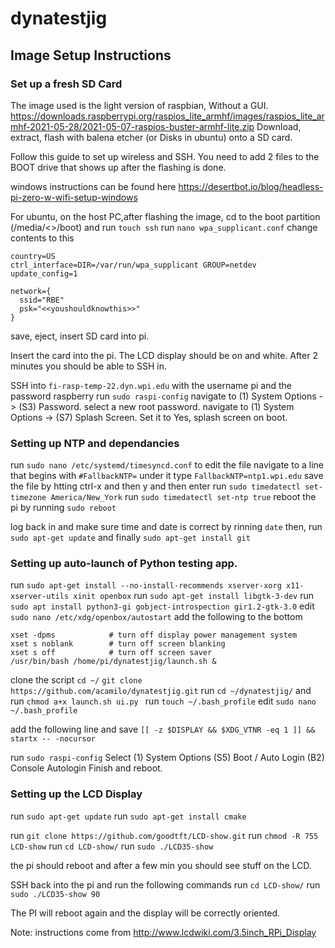 # dynatestjig
## Image Setup Instructions
### Set up a fresh SD Card
The image used is the light version of raspbian, Without a GUI.
https://downloads.raspberrypi.org/raspios_lite_armhf/images/raspios_lite_armhf-2021-05-28/2021-05-07-raspios-buster-armhf-lite.zip
Download, extract, flash with balena etcher (or Disks in ubuntu) onto a SD card.

Follow this guide to set up wireless and SSH. You need to add 2 files to the BOOT drive that shows up after the flashing is done.


windows instructions can be found here 
https://desertbot.io/blog/headless-pi-zero-w-wifi-setup-windows

For ubuntu, on the host PC,after flashing the image, cd to the boot partition (/media/<<username>>/boot) and
run `touch ssh`
run `nano wpa_supplicant.conf`
change contents to this
```
country=US
ctrl_interface=DIR=/var/run/wpa_supplicant GROUP=netdev
update_config=1

network={
  ssid="RBE"
  psk="<<youshouldknowthis>>"
}
```
save, eject, insert SD card into pi.


Insert the card into the pi.
The LCD display should be on and white. After 2 minutes you should be able to SSH in.

SSH into `fi-rasp-temp-22.dyn.wpi.edu` with the username pi and the password raspberry
run `sudo raspi-config`
navigate to (1) System Options -> (S3) Password.
select a new root password.
navigate to (1) System Options -> (S7) Splash Screen.
Set it to Yes, splash screen on boot.

### Setting up NTP and dependancies
run `sudo nano /etc/systemd/timesyncd.conf` to edit the file
navigate to a line that begins with `#FallbackNTP=`
under it type
`FallbackNTP=ntp1.wpi.edu`
save the file by htting ctrl-x and then y and then enter
run `sudo timedatectl set-timezone America/New_York`
run `sudo timedatectl set-ntp true`
reboot the pi by running `sudo reboot`

log back in and make sure time and date is correct by rinning `date`
then, run `sudo apt-get update` and finally `sudo apt-get install git`
  
### Setting up auto-launch of Python testing app.
run `sudo apt-get install --no-install-recommends xserver-xorg x11-xserver-utils xinit openbox`
run `sudo apt-get install libgtk-3-dev`
run `sudo apt install python3-gi gobject-introspection gir1.2-gtk-3.0`
edit `sudo nano /etc/xdg/openbox/autostart`
add the following to the bottom
```
xset -dpms            # turn off display power management system
xset s noblank        # turn off screen blanking
xset s off            # turn off screen saver
/usr/bin/bash /home/pi/dynatestjig/launch.sh &
```

clone the script
`cd ~/`
`git clone https://github.com/acamilo/dynatestjig.git`
  run `cd ~/dynatestjig/` and run `chmod a+x launch.sh ui.py `
run `touch ~/.bash_profile`
edit `sudo nano ~/.bash_profile`

add the following line and save
`[[ -z $DISPLAY && $XDG_VTNR -eq 1 ]] && startx -- -nocursor`

run `sudo raspi-config`
Select (1) System Options (S5) Boot / Auto Login (B2) Console Autologin
Finish and reboot.

  

### Setting up the LCD Display

run `sudo apt-get update`
run `sudo apt-get install cmake`

run `git clone https://github.com/goodtft/LCD-show.git`
run `chmod -R 755 LCD-show`
run `cd LCD-show/`
run `sudo ./LCD35-show`

the pi should reboot and after a few min you should see stuff on the LCD.

SSH back into the pi and run the following commands
run `cd LCD-show/`
run `sudo ./LCD35-show 90`

The PI will reboot again and the display will be correctly oriented.

Note: instructions come from http://www.lcdwiki.com/3.5inch_RPi_Display




